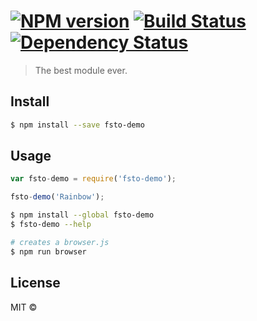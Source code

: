 #  [![NPM version][npm-image]][npm-url] [![Build Status][travis-image]][travis-url] [![Dependency Status][daviddm-url]][daviddm-image]

> The best module ever.


## Install

```sh
$ npm install --save fsto-demo
```


## Usage

```js
var fsto-demo = require('fsto-demo');

fsto-demo('Rainbow');
```

```sh
$ npm install --global fsto-demo
$ fsto-demo --help
```

```sh
# creates a browser.js
$ npm run browser
```


## License

MIT © []()


[npm-url]: https://npmjs.org/package/fsto-demo
[npm-image]: https://badge.fury.io/js/fsto-demo.svg
[travis-url]: https://travis-ci.org/bitwit/fsto-demo
[travis-image]: https://travis-ci.org/bitwit/fsto-demo.svg?branch=master
[daviddm-url]: https://david-dm.org/bitwit/fsto-demo.svg?theme=shields.io
[daviddm-image]: https://david-dm.org/bitwit/fsto-demo
